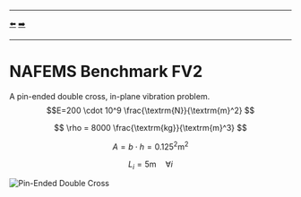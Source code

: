 ***
[⬅️](../002/README.md "Previous example")
[➡️](../004/README.md "Next example")
***

# NAFEMS Benchmark FV2
A pin-ended double cross, in-plane vibration problem. 
$$E=200 \cdot 10^9 \frac{\textrm{N}}{\textrm{m}^2} $$

$$ \rho = 8000 \frac{\textrm{kg}}{\textrm{m}^3} $$

$$ A = b\cdot h = 0.125^2 \textrm{m}^2$$

$$L_i = 5 \textrm{m} \quad \forall i$$

![Pin-Ended Double Cross](model_fv2.png)
